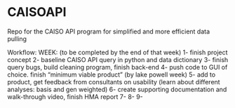 # CAISOAPI
Repo for the CAISO API program for simplified and more efficient data pulling

Workflow:
WEEK: (to be completed by the end of that week)
1- finish project concept 
2- baseline CAISO API query in python and data dictionary
3- finish query bugs, build cleaning program, finish back-end
4- push code to GUI of choice. finish “minimum viable product” (by lake powell week)
5- add to product, get feedback from consultants on usability (learn about different analyses: basis and gen weighted)
6- create supporting documentation and walk-through video, finish HMA report
7- 
8- 
9- 

